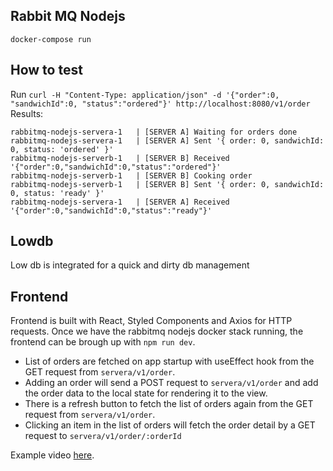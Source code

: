 ## Rabbit MQ Nodejs 
`docker-compose run`

## How to test
Run `curl -H "Content-Type: application/json" -d '{"order":0, "sandwichId":0, "status":"ordered"}' http://localhost:8080/v1/order`
Results:
```
rabbitmq-nodejs-servera-1   | [SERVER A] Waiting for orders done
rabbitmq-nodejs-servera-1   | [SERVER A] Sent '{ order: 0, sandwichId: 0, status: 'ordered' }'
rabbitmq-nodejs-serverb-1   | [SERVER B] Received '{"order":0,"sandwichId":0,"status":"ordered"}'
rabbitmq-nodejs-serverb-1   | [SERVER B] Cooking order
rabbitmq-nodejs-serverb-1   | [SERVER B] Sent '{ order: 0, sandwichId: 0, status: 'ready' }'
rabbitmq-nodejs-servera-1   | [SERVER A] Received '{"order":0,"sandwichId":0,"status":"ready"}'
```

## Lowdb
Low db is integrated for a quick and dirty db management

## Frontend
Frontend is built with React, Styled Components and Axios for HTTP requests.
Once we have the rabbitmq nodejs docker stack running, the frontend can be brough up with `npm run dev`.

- List of orders are fetched on app startup with useEffect hook from the GET request from `servera/v1/order`.
- Adding an order will send a POST request to `servera/v1/order` and add the order data to the local state for rendering it to the view.
- There is a refresh button to fetch the list of orders again from the GET request from `servera/v1/order`.
- Clicking an item in the list of orders will fetch the order detail by a GET request to `servera/v1/order/:orderId`

Example video [here](example.mov).
